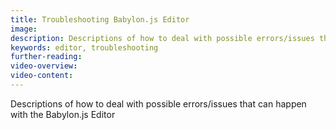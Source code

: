 ```yaml
---
title: Troubleshooting Babylon.js Editor
image: 
description: Descriptions of how to deal with possible errors/issues that can happen with the Babylon.js Editor
keywords: editor, troubleshooting
further-reading:
video-overview:
video-content:
---
```


Descriptions of how to deal with possible errors/issues that can happen with the Babylon.js Editor
